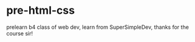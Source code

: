 # pre-html-css
 prelearn b4 class of web dev, learn from SuperSimpleDev, thanks for the course sir!
